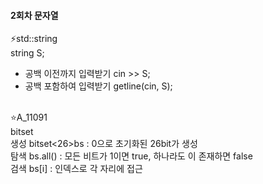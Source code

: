 <h4> 2회차 문자열</h4>

⚡std::string<br>
  string S;
  - 공백 이전까지 입력받기 cin >> S;
  - 공백 포함하여 입력받기 getline(cin, S);
<br><br>

⭐A_11091<br>
bitset<br>
생성 bitset<26>bs : 0으로 초기화된 26bit가 생성<br>
탐색 bs.all() : 모든 비트가 1이면 true, 하나라도 이 존재하면 false<br>
검색 bs[i] : 인덱스로 각 자리에 접근<br>
<br><br>
